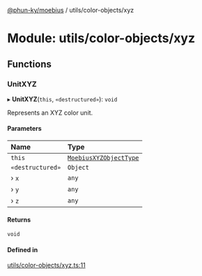 [@phun-ky/moebius](../README.md) / utils/color-objects/xyz

# Module: utils/color-objects/xyz

## Functions

### UnitXYZ

▸ **UnitXYZ**(`this`, `«destructured»`): `void`

Represents an XYZ color unit.

#### Parameters

| Name | Type |
| :------ | :------ |
| `this` | [`MoebiusXYZObjectType`](types.md#moebiusxyzobjecttype) |
| `«destructured»` | `Object` |
| › `x` | `any` |
| › `y` | `any` |
| › `z` | `any` |

#### Returns

`void`

#### Defined in

[utils/color-objects/xyz.ts:11](https://github.com/phun-ky/moebius/blob/main/src/utils/color-objects/xyz.ts#L11)
